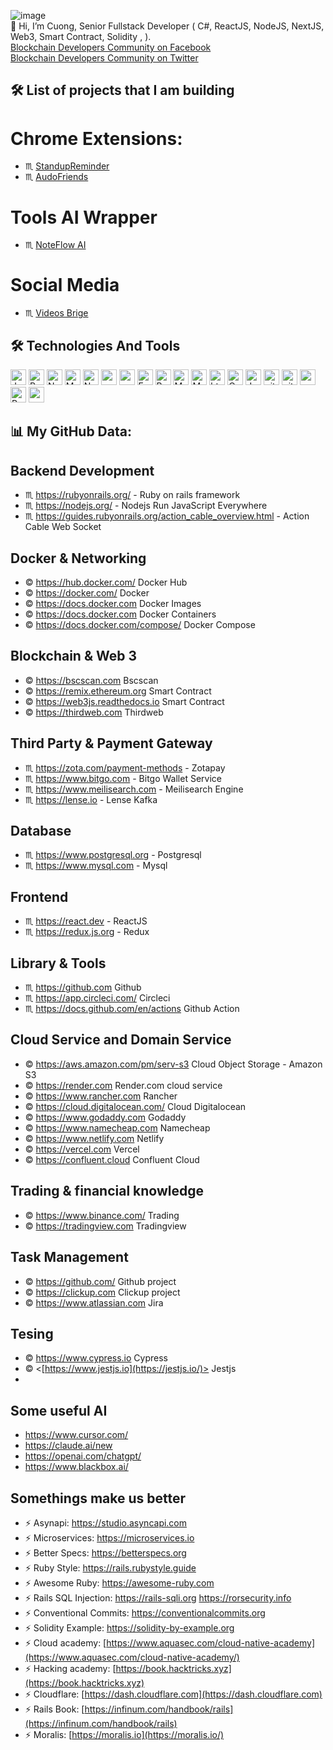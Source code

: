 ![image](https://github.com/user-attachments/assets/388f6d7f-8aa8-415e-8592-821be8f2eb5f)
<br/>
👋 Hi, I’m Cuong, Senior Fullstack Developer ( C#, ReactJS, NodeJS, NextJS, Web3, Smart Contract, Solidity , ).
<br>
<a href= "https://www.facebook.com/groups/472466255804401"> Blockchain Developers Community on Facebook</a>
<br>
<a href= "https://x.com/i/communities/1694975088091861038"> Blockchain Developers Community on Twitter</a>
<br>

## 🛠️ List of projects that I am building
# Chrome Extensions:
-  ♏️   <a href="https://standupreminder.netlify.app/">StandupReminder</a>
-  ♏️   <a href="https://autofriends.netlify.app/">AudoFriends</a>

# Tools AI Wrapper
-   ♏️  <a href="https://noteflowai.netlify.app/">NoteFlow AI</a>

# Social Media

-   ♏️  <a href="https://video-bridge.netlify.app/">Videos Brige</a>


## 🛠️ Technologies And Tools

<p>
 <img alt="Javascript" src="https://img.shields.io/badge/JavaScript-323330?style=for-the-badge&logo=javascript&logoColor=F7DF1E"  height="25px"/>
 <img alt="React" src="https://img.shields.io/badge/React-20232A?style=for-the-badge&logo=react&logoColor=61DAFB" height="25px"/>
 <img alt="NextJs" src="https://img.shields.io/badge/Next-black?style=for-the-badge&logo=next.js&logoColor=white" height="25px"/>
 <img alt="MongoDB" src="https://img.shields.io/badge/-MongoDB-13aa52?style=flat-square&logo=mongodb&logoColor=white"  height="25px"/>
 <img alt="Nodejs" src="https://img.shields.io/badge/-Nodejs-43853d?style=flat-square&logo=Node.js&logoColor=white"  height="25px"/>
 <img alt="npm" src="https://img.shields.io/badge/NPM-%23000000.svg?style=for-the-badge&logo=npm&logoColor=white" height="25px"/>
 <img alt="redux" src="https://img.shields.io/badge/-Redux-764ABC?style=flat-square&logo=redux&logoColor=white" height="25px"/>
 <img alt="Express" src="https://img.shields.io/badge/express.js-%23404d59.svg?style=for-the-badge&logo=express&logoColor=%2361DAFB" height="25px"/>
 <img alt="Bootstrap" src="https://img.shields.io/badge/Bootstrap-563D7C?style=for-the-badge&logo=bootstrap&logoColor=white" height="25px"/>
 <img alt="Material UI" src="https://img.shields.io/badge/Material--UI-0081CB?style=for-the-badge&logo=material-ui&logoColor=white" height="25px"/>
 <img alt="Markdown" src="https://img.shields.io/badge/Markdown-000000?style=for-the-badge&logo=markdown&logoColor=white"  height="25px"/>
 <img alt="html5" src="https://img.shields.io/badge/HTML5-E34F26?style=for-the-badge&logo=html5&logoColor=white" height="25px"/>
 <img alt="Css3" src="https://img.shields.io/badge/CSS3-1572B6?style=for-the-badge&logo=css3&logoColor=white" height="25px"/>
 <img alt="Jquery" src="https://img.shields.io/badge/jquery-%230769AD.svg?style=for-the-badge&logo=jquery&logoColor=white" height="25px"/>
 <img alt="git" src="https://img.shields.io/badge/-Git-F05032?style=flat-square&logo=git&logoColor=white" height="25px"/>
 <img alt="github actions" src="https://img.shields.io/badge/-Github_Actions-2088FF?style=flat-square&logo=github-actions&logoColor=white" height="25px"/>
 <img alt="postman" src="https://img.shields.io/badge/-Postman-00C7B7?style=flat-square&logo=postman&logoColor=white" height="25px"/>
 <img alt="Render.com" src="https://img.shields.io/badge/-Heroku-430098?style=flat-square&logo=heroku&logoColor=white" height="25px"/>
<img alt="rancher" src="https://www.ajfriesen.com/content/images/size/w1200/2021/06/featured-2.png" height="25px"/>
</p>

## 📊 My GitHub Data:

## Backend Development
- ♏️ <https://rubyonrails.org/> - Ruby on rails framework
- ♏️ <https://nodejs.org/> - Nodejs Run JavaScript Everywhere
- ♏️ <https://guides.rubyonrails.org/action_cable_overview.html> - Action Cable Web Socket

## Docker & Networking
- ©️ <https://hub.docker.com/> Docker Hub
- ©️ <https://docker.com/> Docker
- ©️ <https://docs.docker.com> Docker Images
- ©️ <https://docs.docker.com> Docker Containers
- ©️ <https://docs.docker.com/compose/> Docker Compose

## Blockchain & Web 3
- ©️ <https://bscscan.com> Bscscan
- ©️ <https://remix.ethereum.org> Smart Contract
- ©️ <https://web3js.readthedocs.io> Smart Contract
- ©️ <https://thirdweb.com> Thirdweb

## Third Party & Payment Gateway
- ♏️ <https://zota.com/payment-methods> - Zotapay
- ♏️ <https://www.bitgo.com> - Bitgo Wallet Service
- ♏️ <https://www.meilisearch.com> - Meilisearch Engine
- ♏️ <https://lense.io> - Lense Kafka

## Database
- ♏️ <https://www.postgresql.org> - Postgresql
- ♏️ <https://www.mysql.com> - Mysql

## Frontend
- ♏️ <https://react.dev> - ReactJS
- ♏️ <https://redux.js.org> - Redux

## Library & Tools
- ♏️ <https://github.com> Github
- ♏️ <https://app.circleci.com/> Circleci
- ♏️ <https://docs.github.com/en/actions> Github Action

## Cloud Service and Domain Service
- ©️ <https://aws.amazon.com/pm/serv-s3> Cloud Object Storage - Amazon S3
- ©️ <https://render.com> Render.com cloud service
- ©️ <https://www.rancher.com> Rancher
- ©️ <https://cloud.digitalocean.com/> Cloud Digitalocean
- ©️ <https://www.godaddy.com> Godaddy
- ©️ <https://www.namecheap.com> Namecheap
- ©️ <https://www.netlify.com> Netlify
- ©️ <https://vercel.com> Vercel
- ©️ <https://confluent.cloud> Confluent Cloud

## Trading & financial knowledge
- ©️ <https://www.binance.com/> Trading
- ©️ <https://tradingview.com> Tradingview

## Task Management
- ©️ <https://github.com/> Github project
- ©️ <https://clickup.com> Clickup project
- ©️ <https://www.atlassian.com> Jira

## Tesing
- ©️ <https://www.cypress.io> Cypress
- ©️ <[https://www.jestjs.io](https://jestjs.io/)> Jestjs
- 

## Some useful AI
- https://www.cursor.com/
- https://claude.ai/new
- https://openai.com/chatgpt/
- https://www.blackbox.ai/

## Somethings make us better
- ⚡ Asynapi: https://studio.asyncapi.com
- ⚡ Microservices: https://microservices.io
- ⚡ Better Specs: https://betterspecs.org
- ⚡ Ruby Style: https://rails.rubystyle.guide
- ⚡ Awesome Ruby: https://awesome-ruby.com
- ⚡ Rails SQL Injection: https://rails-sqli.org https://rorsecurity.info
- ⚡ Conventional Commits: https://conventionalcommits.org
- ⚡ Solidity Example: https://solidity-by-example.org
- ⚡ Cloud academy: [https://www.aquasec.com/cloud-native-academy](https://www.aquasec.com/cloud-native-academy/)
- ⚡ Hacking academy: [https://book.hacktricks.xyz](https://book.hacktricks.xyz)
- ⚡ Cloudflare: [https://dash.cloudflare.com](https://dash.cloudflare.com)
- ⚡ Rails Book: [https://infinum.com/handbook/rails](https://infinum.com/handbook/rails)
- ⚡ Moralis: [https://moralis.io](https://moralis.io/)
